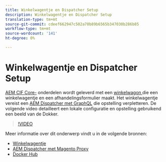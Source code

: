 ```yaml
---
title: Winkelwagentje en Dispatcher Setup
description: Winkelwagentje en Dispatcher Setup
translation-type: tm+mt
source-git-commit: cdeef662947c502a70b89b6565b347030b286b85
workflow-type: tm+mt
source-wordcount: '141'
ht-degree: 0%

---
```



# Winkelwagentje en Dispatcher Setup

[AEM CIF Core-](https://github.com/adobe/aem-core-cif-components) onderdelen wordt geleverd met een  [winkelwagon ](https://github.com/adobe/aem-core-cif-components/tree/master/ui.apps/src/main/content/jcr_root/apps/core/cif/components/commerce/minicart/v1/minicart) die een winkelwagentje en een afhandelingsformulier maakt. Het winkelwagentje vereist een [AEM Dispatcher met GraphQL](https://github.com/adobe/aem-core-cif-components/blob/master/dispatcher) die opstelling verpletteren. De volgende video detailleert een lokale configuratie en opstelling gebruikend een beeld van de Dokker.

>[!VIDEO](https://video.tv.adobe.com/v/29656/?quality=12)

Meer informatie over dit onderwerp vindt u in de volgende bronnen:

- [Winkelwagentje](https://github.com/adobe/aem-core-cif-components/tree/master/ui.apps/src/main/content/jcr_root/apps/core/cif/components/commerce/minicart/v1/minicart)
- [AEM Dispatcher met Magento Proxy](https://github.com/adobe/aem-core-cif-components/tree/master/dispatcher)
- [Docker Hub](https://hub.docker.com/)
